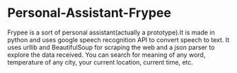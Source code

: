 # Personal-Assistant-Frypee
Frypee is a sort of personal assistant(actually a prototype).It is made in python and uses google speech recognition API to convert speech to text. It uses urllib and BeautifulSoup for scraping the web and a json parser to explore the data received.
You can search for meaning of any word, temperature of any city, your current location, current time, etc.
